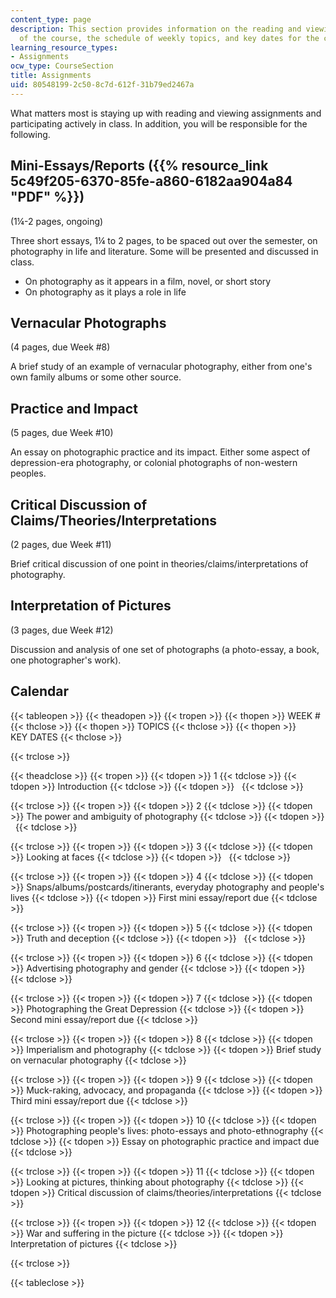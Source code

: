 ```yaml
---
content_type: page
description: This section provides information on the reading and viewing assignments
  of the course, the schedule of weekly topics, and key dates for the course.
learning_resource_types:
- Assignments
ocw_type: CourseSection
title: Assignments
uid: 80548199-2c50-8c7d-612f-31b79ed2467a
---
```


What matters most is staying up with reading and viewing assignments and participating actively in class. In addition, you will be responsible for the following.

Mini-Essays/Reports ({{% resource_link 5c49f205-6370-85fe-a860-6182aa904a84 "PDF" %}})
-------------------------------------------------------------------------

(1¼-2 pages, ongoing)

Three short essays, 1¼ to 2 pages, to be spaced out over the semester, on photography in life and literature. Some will be presented and discussed in class.

*   On photography as it appears in a film, novel, or short story
*   On photography as it plays a role in life

Vernacular Photographs
----------------------

(4 pages, due Week #8)

A brief study of an example of vernacular photography, either from one's own family albums or some other source.

Practice and Impact
-------------------

(5 pages, due Week #10)

An essay on photographic practice and its impact. Either some aspect of depression-era photography, or colonial photographs of non-western peoples.

Critical Discussion of Claims/Theories/Interpretations
------------------------------------------------------

(2 pages, due Week #11)

Brief critical discussion of one point in theories/claims/interpretations of photography.

Interpretation of Pictures
--------------------------

(3 pages, due Week #12)

Discussion and analysis of one set of photographs (a photo-essay, a book, one photographer's work).

Calendar
--------

{{< tableopen >}}
{{< theadopen >}}
{{< tropen >}}
{{< thopen >}}
WEEK #
{{< thclose >}}
{{< thopen >}}
TOPICS
{{< thclose >}}
{{< thopen >}}
KEY DATES
{{< thclose >}}

{{< trclose >}}

{{< theadclose >}}
{{< tropen >}}
{{< tdopen >}}
1
{{< tdclose >}}
{{< tdopen >}}
Introduction
{{< tdclose >}}
{{< tdopen >}}
 
{{< tdclose >}}

{{< trclose >}}
{{< tropen >}}
{{< tdopen >}}
2
{{< tdclose >}}
{{< tdopen >}}
The power and ambiguity of photography
{{< tdclose >}}
{{< tdopen >}}
 
{{< tdclose >}}

{{< trclose >}}
{{< tropen >}}
{{< tdopen >}}
3
{{< tdclose >}}
{{< tdopen >}}
Looking at faces
{{< tdclose >}}
{{< tdopen >}}
 
{{< tdclose >}}

{{< trclose >}}
{{< tropen >}}
{{< tdopen >}}
4
{{< tdclose >}}
{{< tdopen >}}
Snaps/albums/postcards/itinerants, everyday photography and people's lives
{{< tdclose >}}
{{< tdopen >}}
First mini essay/report due
{{< tdclose >}}

{{< trclose >}}
{{< tropen >}}
{{< tdopen >}}
5
{{< tdclose >}}
{{< tdopen >}}
Truth and deception
{{< tdclose >}}
{{< tdopen >}}
 
{{< tdclose >}}

{{< trclose >}}
{{< tropen >}}
{{< tdopen >}}
6
{{< tdclose >}}
{{< tdopen >}}
Advertising photography and gender
{{< tdclose >}}
{{< tdopen >}}
 
{{< tdclose >}}

{{< trclose >}}
{{< tropen >}}
{{< tdopen >}}
7
{{< tdclose >}}
{{< tdopen >}}
Photographing the Great Depression
{{< tdclose >}}
{{< tdopen >}}
Second mini essay/report due
{{< tdclose >}}

{{< trclose >}}
{{< tropen >}}
{{< tdopen >}}
8
{{< tdclose >}}
{{< tdopen >}}
Imperialism and photography
{{< tdclose >}}
{{< tdopen >}}
Brief study on vernacular photography
{{< tdclose >}}

{{< trclose >}}
{{< tropen >}}
{{< tdopen >}}
9
{{< tdclose >}}
{{< tdopen >}}
Muck-raking, advocacy, and propaganda
{{< tdclose >}}
{{< tdopen >}}
Third mini essay/report due
{{< tdclose >}}

{{< trclose >}}
{{< tropen >}}
{{< tdopen >}}
10
{{< tdclose >}}
{{< tdopen >}}
Photographing people's lives: photo-essays and photo-ethnography
{{< tdclose >}}
{{< tdopen >}}
Essay on photographic practice and impact due
{{< tdclose >}}

{{< trclose >}}
{{< tropen >}}
{{< tdopen >}}
11
{{< tdclose >}}
{{< tdopen >}}
Looking at pictures, thinking about photography
{{< tdclose >}}
{{< tdopen >}}
Critical discussion of claims/theories/interpretations
{{< tdclose >}}

{{< trclose >}}
{{< tropen >}}
{{< tdopen >}}
12
{{< tdclose >}}
{{< tdopen >}}
War and suffering in the picture
{{< tdclose >}}
{{< tdopen >}}
Interpretation of pictures
{{< tdclose >}}

{{< trclose >}}

{{< tableclose >}}